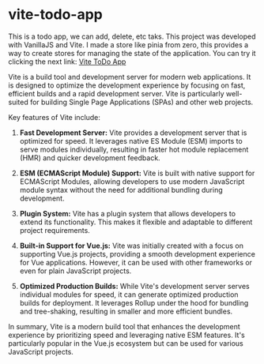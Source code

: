 # vite-todo-app
This is a todo app, we can add, delete, etc taks. This project was developed with VanillaJS and Vite.
I made a store like pinia from zero, this provides a way to create stores for managing the state of the application. You can try it clicking the next link: <a href="https://vite-todo-app-75.netlify.app/" target="_blank">Vite ToDo App</a>


Vite is a build tool and development server for modern web applications. It is designed to optimize the development experience by focusing on fast, efficient builds and a rapid development server. Vite is particularly well-suited for building Single Page Applications (SPAs) and other web projects.

Key features of Vite include:

1. **Fast Development Server:** Vite provides a development server that is optimized for speed. It leverages native ES Module (ESM) imports to serve modules individually, resulting in faster hot module replacement (HMR) and quicker development feedback.

2. **ESM (ECMAScript Module) Support:** Vite is built with native support for ECMAScript Modules, allowing developers to use modern JavaScript module syntax without the need for additional bundling during development.

3. **Plugin System:** Vite has a plugin system that allows developers to extend its functionality. This makes it flexible and adaptable to different project requirements.

4. **Built-in Support for Vue.js:** Vite was initially created with a focus on supporting Vue.js projects, providing a smooth development experience for Vue applications. However, it can be used with other frameworks or even for plain JavaScript projects.

5. **Optimized Production Builds:** While Vite's development server serves individual modules for speed, it can generate optimized production builds for deployment. It leverages Rollup under the hood for bundling and tree-shaking, resulting in smaller and more efficient bundles.

In summary, Vite is a modern build tool that enhances the development experience by prioritizing speed and leveraging native ESM features. It's particularly popular in the Vue.js ecosystem but can be used for various JavaScript projects.
